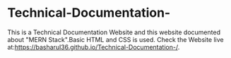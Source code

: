 # Technical-Documentation-
This is a Technical Documentation Website and this website documented about "MERN Stack".Basic HTML and CSS is used.
Check the Website live at:https://basharul36.github.io/Technical-Documentation-/.
